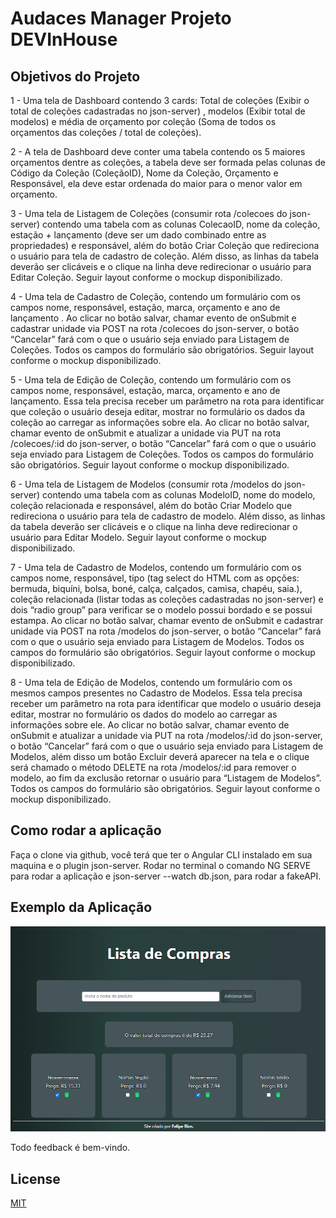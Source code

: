 # Audaces Manager Projeto DEVInHouse

## Objetivos do Projeto

1 - Uma tela de Dashboard contendo 3 cards: Total de coleções (Exibir o total de coleções cadastradas no json-server) , modelos (Exibir total de modelos) e média de orçamento por coleção (Soma de todos os orçamentos das coleções / total de coleções).

2 - A tela  de Dashboard deve conter uma tabela contendo os 5 maiores orçamentos dentre as coleções, a tabela deve ser formada pelas colunas de Código da Coleção (ColeçãoID), Nome da Coleção, Orçamento e Responsável, ela deve estar ordenada do maior para o menor valor em orçamento.

3 - Uma tela de Listagem de Coleções (consumir rota /colecoes do json-server) contendo uma tabela com as colunas ColecaoID, nome da coleção, estação + lançamento (deve ser um dado combinado entre as propriedades) e responsável, além do botão Criar Coleção que redireciona o usuário para tela de cadastro de coleção. Além disso, as linhas da tabela deverão ser clicáveis e o clique na linha deve redirecionar o usuário para Editar Coleção. Seguir layout conforme o mockup disponibilizado.

4 - Uma tela de Cadastro de Coleção, contendo um formulário com os campos nome, responsável, estação, marca, orçamento e ano de lançamento . Ao clicar no botão salvar, chamar evento de onSubmit e cadastrar unidade via POST na rota /colecoes do json-server, o botão “Cancelar” fará com o que o usuário seja enviado para Listagem de Coleções. Todos os campos do formulário são obrigatórios. Seguir layout conforme o mockup disponibilizado.

5 - Uma tela de Edição de Coleção, contendo um formulário com os campos nome, responsável, estação, marca, orçamento e ano de lançamento. Essa tela precisa receber um parâmetro na rota para identificar que coleção o usuário deseja editar, mostrar no formulário os dados da coleção ao carregar as informações sobre ela. Ao clicar no botão salvar, chamar evento de onSubmit e atualizar a unidade via PUT na rota /colecoes/:id do json-server, o botão “Cancelar” fará com o que o usuário seja enviado para Listagem de Coleções. Todos os campos do formulário são obrigatórios. Seguir layout conforme o mockup disponibilizado.

6 - Uma tela de Listagem de Modelos (consumir rota /modelos do json-server) contendo uma tabela com as colunas ModeloID, nome do modelo, coleção relacionada e responsável, além do botão Criar Modelo que redireciona o usuário para tela de cadastro de modelo. Além disso, as linhas da tabela deverão ser clicáveis e o clique na linha deve redirecionar o usuário para Editar Modelo. Seguir layout conforme o mockup disponibilizado.

7 - Uma tela de Cadastro de Modelos, contendo um formulário com os campos nome, responsável, tipo (tag select do HTML com as opções: bermuda, biquíni, bolsa, boné, calça, calçados, camisa, chapéu, saia.), coleção relacionada (listar todas as coleções cadastradas no json-server) e dois “radio group” para verificar se o modelo possui bordado e se possui estampa. Ao clicar no botão salvar, chamar evento de onSubmit e cadastrar unidade via POST na rota /modelos do json-server, o botão “Cancelar” fará com o que o usuário seja enviado para Listagem de Modelos. Todos os campos do formulário são obrigatórios. Seguir layout conforme o mockup disponibilizado.

8 - Uma tela de Edição de Modelos, contendo um formulário com os mesmos campos presentes no Cadastro de Modelos. Essa tela precisa receber um parâmetro na rota para identificar que modelo o usuário deseja editar, mostrar no formulário os dados do modelo ao carregar as informações sobre ele. Ao clicar no botão salvar, chamar evento de onSubmit e atualizar a unidade via PUT na rota /modelos/:id do json-server, o botão “Cancelar” fará com o que o usuário seja enviado para Listagem de Modelos, além disso um botão Excluir deverá aparecer na tela e o clique será chamado o método DELETE na rota /modelos/:id para remover o modelo, ao fim da exclusão retornar o usuário para “Listagem de Modelos”. Todos os campos do formulário são obrigatórios. Seguir layout conforme o mockup disponibilizado.
 

## Como rodar a aplicação

Faça o clone via github, você terá que ter o Angular CLI instalado em sua maquina e o plugin json-server. Rodar no terminal o comando NG SERVE para rodar a aplicação e json-server --watch db.json, para rodar a fakeAPI.

## Exemplo da Aplicação
<img src='https://github.com/feliperi0s/Projeto01/blob/main/listadecompras.PNG' alt='Exemplo'>

Todo feedback é bem-vindo. 

## License
[MIT](https://choosealicense.com/licenses/mit/)

